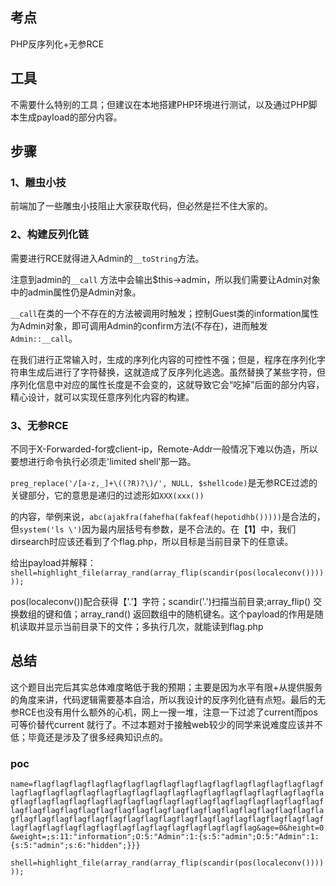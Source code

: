 ## 考点

PHP反序列化+无参RCE

## 工具

不需要什么特别的工具；但建议在本地搭建PHP环境进行测试，以及通过PHP脚本生成payload的部分内容。

## 步骤

### 1、雕虫小技

前端加了一些雕虫小技阻止大家获取代码，但必然是拦不住大家的。

### 2、构建反列化链

需要进行RCE就得进入Admin的`__toString`方法。

注意到admin的`__call` 方法中会输出$this->admin，所以我们需要让Admin对象中的admin属性仍是Admin对象。

`__call`在类的一个不存在的方法被调用时触发；控制Guest类的information属性为Admin对象，即可调用Admin的confirm方法(不存在)，进而触发`Admin::__call`。

在我们进行正常输入时，生成的序列化内容的可控性不强；但是，程序在序列化字符串生成后进行了字符替换，这就造成了反序列化逃逸。虽然替换了某些字符，但序列化信息中对应的属性长度是不会变的，这就导致它会“吃掉”后面的部分内容，精心设计，就可以实现任意序列化内容的构建。

### 3、无参RCE

不同于X-Forwarded-for或client-ip，Remote-Addr一般情况下难以伪造，所以要想进行命令执行必须走'limited shell'那一路。

`preg_replace('/[a-z,_]+\((?R)?\)/', NULL, $shellcode)`是无参RCE过滤的关键部分，它的意思是递归的过滤形如`XXX(xxx())`

的内容，举例来说，`abc(ajakfra(fahefha(fakfeaf(hepotidhb()))))`是合法的，但`system('ls \')`因为最内层括号有参数，是不合法的。在【**1**】中，我们dirsearch时应该还看到了个flag.php，所以目标是当前目录下的任意读。

给出payload并解释：`shell=highlight_file(array_rand(array_flip(scandir(pos(localeconv())))));`

pos(localeconv())配合获得【'.'】字符；scandir('.')扫描当前目录;array_flip() 交换数组的键和值；array_rand() 返回数组中的随机键名。这个payload的作用是随机读取并显示当前目录下的文件；多执行几次，就能读到flag.php

## 总结

这个题目出完后其实总体难度略低于我的预期；主要是因为水平有限+从提供服务的角度来讲，代码逻辑需要基本自洽，所以我设计的反序列化链有点短。最后的无参RCE也没有用什么额外的心机，网上一搜一堆，注意一下过滤了current而pos可等价替代current 就行了。不过本题对于接触web较少的同学来说难度应该并不低；毕竟还是涉及了很多经典知识点的。

### poc

`name=flagflagflagflagflagflagflagflagflagflagflagflagflagflagflagflagflagflagflagflagflagflagflagflagflagflagflagflagflagflagflagflagflagflagflagflagflagflagflagflagflagflagflagflagflagflagflagflagflagflagflagflagflagflagflagflagflagflagflagflagflagflagflagflagflagflagflagflagflagflagflagflagflagflagflagflagflagflagflagflagflagflagflagflagflagflagflagflagflagflagflagflagflagflagflagflagflagflagflagflag&age=0&height=0&weight=;s:11:"information";O:5:"Admin":1:{s:5:"admin";O:5:"Admin":1:{s:5:"admin";s:6:"hidden";}}}`

`shell=highlight_file(array_rand(array_flip(scandir(pos(localeconv())))));`